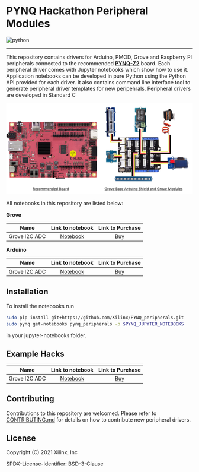 # PYNQ Hackathon Peripheral Modules
![python](https://github.com/Xilinx/PYNQ/workflows/Python/badge.svg)

---
This repository contains drivers for Arduino, PMOD, Grove and Raspberry PI peripherals connected to the recommended [**PYNQ-Z2**](http://www.pynq.io/board.html) board. Each peripheral driver comes with Jupyter notebooks which show how to use it. Application notebooks can be developed in pure Python using the Python API provided for each driver.
It also contains command line interface tool to generate peripheral driver templates for new peripehrals. Peripheral drivers are developed in Standard C

<p align="center">
  <img src="./images/pynq_hackathon_hw.png">
</p>

All notebooks in this repository are listed below:

__Grove__

| Name | Link to notebook |  Link to Purchase |
|:----------:|:------------------:|:------------------:|
| Grove I2C ADC | [Notebook](https://github.com/Xilinx/PYNQ_peripherals/blob/main/pynq_peripherals/modules/grove_adc/notebooks/grove_adc.ipynb) | [Buy](https://www.seeedstudio.com/Grove-I2C-ADC.html) |

__Arduino__

| Name | Link to notebook |  Link to Purchase |
|:----------:|:------------------:|:------------------:|
| Grove I2C ADC | [Notebook](https://github.com/Xilinx/PYNQ_peripherals/blob/main/pynq_peripherals/modules/grove_adc/notebooks/grove_adc.ipynb) | [Buy](https://www.seeedstudio.com/Grove-I2C-ADC.html) |

## Installation

To install the notebooks run

```sh
sudo pip install git+https://github.com/Xilinx/PYNQ_peripherals.git
sudo pynq get-notebooks pynq_peripherals -p $PYNQ_JUPYTER_NOTEBOOKS
```

in your jupyter-notebooks folder.

## Example Hacks

| Name | Link to notebook |  Link to Purchase |
|:----------:|:------------------:|:------------------:|
|Grove I2C ADC | [Notebook](https://github.com/Xilinx/PYNQ_peripherals/blob/main/pynq_peripherals/modules/grove_adc/notebooks/grove_adc.ipynb) | [Buy](https://www.seeedstudio.com/Grove-I2C-ADC.html) |


## Contributing

Contributions to this repository are welcomed. Please refer to [CONTRIBUTING.md](https://github.com/Xilinx/PYNQ_peripherals/blob/main/CONTRIBUTING.md) for details on how to contribute new peripheral
drivers.

## License

Copyright (C) 2021 Xilinx, Inc

SPDX-License-Identifier: BSD-3-Clause
